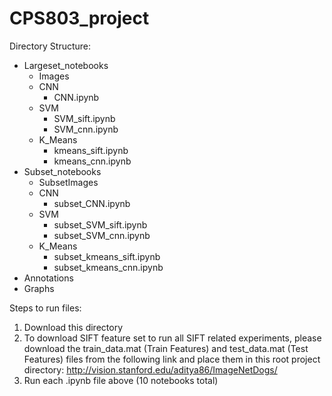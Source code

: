 # CPS803_project


Directory Structure:

- Largeset_notebooks
  - Images
  - CNN
    - CNN.ipynb
  - SVM
    - SVM_sift.ipynb
    - SVM_cnn.ipynb
  - K_Means
    - kmeans_sift.ipynb
    - kmeans_cnn.ipynb
- Subset_notebooks
  - SubsetImages
  - CNN
    - subset_CNN.ipynb
  - SVM
    - subset_SVM_sift.ipynb
    - subset_SVM_cnn.ipynb
  - K_Means
    - subset_kmeans_sift.ipynb
    - subset_kmeans_cnn.ipynb
- Annotations
- Graphs

Steps to run files:
1. Download this directory
2. To download SIFT feature set to run all SIFT related experiments, please download the train_data.mat (Train Features) and test_data.mat (Test Features) files from the following link and place them in this root project directory:
http://vision.stanford.edu/aditya86/ImageNetDogs/
3. Run each .ipynb file above (10 notebooks total)
